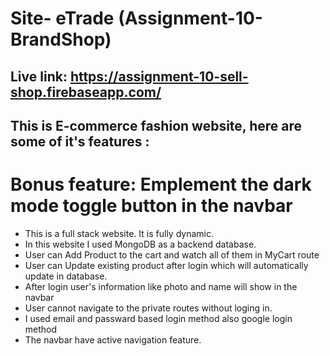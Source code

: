# Site- eTrade (Assignment-10-BrandShop)
## Live link: https://assignment-10-sell-shop.firebaseapp.com/
## This is E-commerce fashion website, here are some of it's features :
# Bonus feature: Emplement the dark mode toggle button in the navbar
- This is a full stack website. It is fully dynamic.
- In this website I used MongoDB as a backend database.
- User can Add Product to the cart and watch all of them in MyCart route
- User can Update existing product after login which will automatically update in database.
- After login user's information like photo and name will show in the navbar
- User cannot navigate to the private routes without loging in.
- I used email and passward based login method also google login method
- The navbar have active navigation feature.
